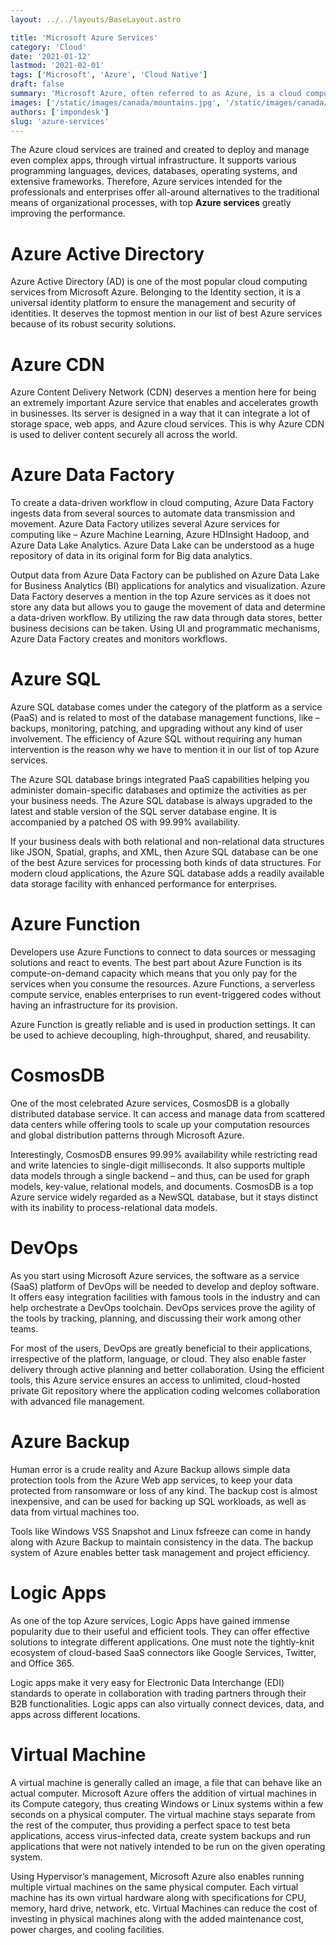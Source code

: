 ```yaml
---
layout: ../../layouts/BaseLayout.astro

title: 'Microsoft Azure Services'
category: 'Cloud'
date: '2021-01-12'
lastmod: '2021-02-01'
tags: ['Microsoft', 'Azure', 'Cloud Native']
draft: false
summary: 'Microsoft Azure, often referred to as Azure, is a cloud computing platform operated by Microsoft that provides access, management, and development of applications and services via around the world-distributed data centers.'
images: ['/static/images/canada/mountains.jpg', '/static/images/canada/toronto.jpg']
authors: ['impondesk']
slug: 'azure-services'
---
```


<main class="max-w-7xl mx-auto">

<!-- <img src="https://cdn-dynmedia-1.microsoft.com/is/image/microsoftcorp/Desktop-hero_jan?resMode=sharp2&op_usm=1.5,0.65,15,0&wid=1920&qlt=75" /> -->

The Azure cloud services are trained and created to deploy and manage even complex apps, through virtual infrastructure. It supports various programming languages, devices, databases, operating systems, and extensive frameworks. Therefore, Azure services intended for the professionals and enterprises offer all-around alternatives to the traditional means of organizational processes, with top **Azure services** greatly improving the performance.

# Azure Active Directory

Azure Active Directory (AD) is one of the most popular cloud computing services from Microsoft Azure. Belonging to the Identity section, it is a universal identity platform to ensure the management and security of identities. It deserves the topmost mention in our list of best Azure services because of its robust security solutions.

# Azure CDN

Azure Content Delivery Network (CDN) deserves a mention here for being an extremely important Azure service that enables and accelerates growth in businesses. Its server is designed in a way that it can integrate a lot of storage space, web apps, and Azure cloud services. This is why Azure CDN is used to deliver content securely all across the world.

# Azure Data Factory

To create a data-driven workflow in cloud computing, Azure Data Factory ingests data from several sources to automate data transmission and movement. Azure Data Factory utilizes several Azure services for computing like – Azure Machine Learning, Azure HDInsight Hadoop, and Azure Data Lake Analytics. Azure Data Lake can be understood as a huge repository of data in its original form for Big data analytics.

Output data from Azure Data Factory can be published on Azure Data Lake for Business Analytics (BI) applications for analytics and visualization. Azure Data Factory deserves a mention in the top Azure services as it does not store any data but allows you to gauge the movement of data and determine a data-driven workflow. By utilizing the raw data through data stores, better business decisions can be taken. Using UI and programmatic mechanisms, Azure Data Factory creates and monitors workflows.

# Azure SQL

Azure SQL database comes under the category of the platform as a service (PaaS) and is related to most of the database management functions, like – backups, monitoring, patching, and upgrading without any kind of user involvement. The efficiency of Azure SQL without requiring any human intervention is the reason why we have to mention it in our list of top Azure services.

The Azure SQL database brings integrated PaaS capabilities helping you administer domain-specific databases and optimize the activities as per your business needs. The Azure SQL database is always upgraded to the latest and stable version of the SQL server database engine. It is accompanied by a patched OS with 99.99% availability.

If your business deals with both relational and non-relational data structures like JSON, Spatial, graphs, and XML, then Azure SQL database can be one of the best Azure services for processing both kinds of data structures. For modern cloud applications, the Azure SQL database adds a readily available data storage facility with enhanced performance for enterprises.

# Azure Function

Developers use Azure Functions to connect to data sources or messaging solutions and react to events. The best part about Azure Function is its compute-on-demand capacity which means that you only pay for the services when you consume the resources. Azure Functions, a serverless compute service, enables enterprises to run event-triggered codes without having an infrastructure for its provision.

Azure Function is greatly reliable and is used in production settings. It can be used to achieve decoupling, high-throughput, shared, and reusability.

# CosmosDB

One of the most celebrated Azure services, CosmosDB is a globally distributed database service. It can access and manage data from scattered data centers while offering tools to scale up your computation resources and global distribution patterns through Microsoft Azure.

Interestingly, CosmosDB ensures 99.99% availability while restricting read and write latencies to single-digit milliseconds. It also supports multiple data models through a single backend – and thus, can be used for graph models, key-value, relational models, and documents. CosmosDB is a top Azure service widely regarded as a NewSQL database, but it stays distinct with its inability to process-relational data models.


# DevOps

As you start using Microsoft Azure services, the software as a service (SaaS) platform of DevOps will be needed to develop and deploy software. It offers easy integration facilities with famous tools in the industry and can help orchestrate a DevOps toolchain. DevOps services prove the agility of the tools by tracking, planning, and discussing their work among other teams.

For most of the users, DevOps are greatly beneficial to their applications, irrespective of the platform, language, or cloud. They also enable faster delivery through active planning and better collaboration. Using the efficient tools, this Azure service ensures an access to unlimited, cloud-hosted private Git repository where the application coding welcomes collaboration with advanced file management.


# Azure Backup

Human error is a crude reality and Azure Backup allows simple data protection tools from the Azure Web app services, to keep your data protected from ransomware or loss of any kind. The backup cost is almost inexpensive, and can be used for backing up SQL workloads, as well as data from virtual machines too.

Tools like Windows VSS Snapshot and Linux fsfreeze can come in handy along with Azure Backup to maintain consistency in the data. The backup system of Azure enables better task management and project efficiency.


# Logic Apps

As one of the top Azure services, Logic Apps have gained immense popularity due to their useful and efficient tools. They can offer effective solutions to integrate different applications. One must note the tightly-knit ecosystem of cloud-based SaaS connectors like Google Services, Twitter, and Office 365.

Logic apps make it very easy for Electronic Data Interchange (EDI) standards to operate in collaboration with trading partners through their B2B functionalities. Logic apps can also virtually connect devices, data, and apps across different locations.


# Virtual Machine

A virtual machine is generally called an image, a file that can behave like an actual computer. Microsoft Azure offers the addition of virtual machines in its Compute category, thus creating Windows or Linux systems within a few seconds on a physical computer. The virtual machine stays separate from the rest of the computer, thus providing a perfect space to test beta applications, access virus-infected data, create system backups and run applications that were not natively intended to be run on the given operating system.

Using Hypervisor’s management, Microsoft Azure also enables running multiple virtual machines on the same physical computer. Each virtual machine has its own virtual hardware along with specifications for CPU, memory, hard drive, network, etc. Virtual Machines can reduce the cost of investing in physical machines along with the added maintenance cost, power charges, and cooling facilities.


</main>